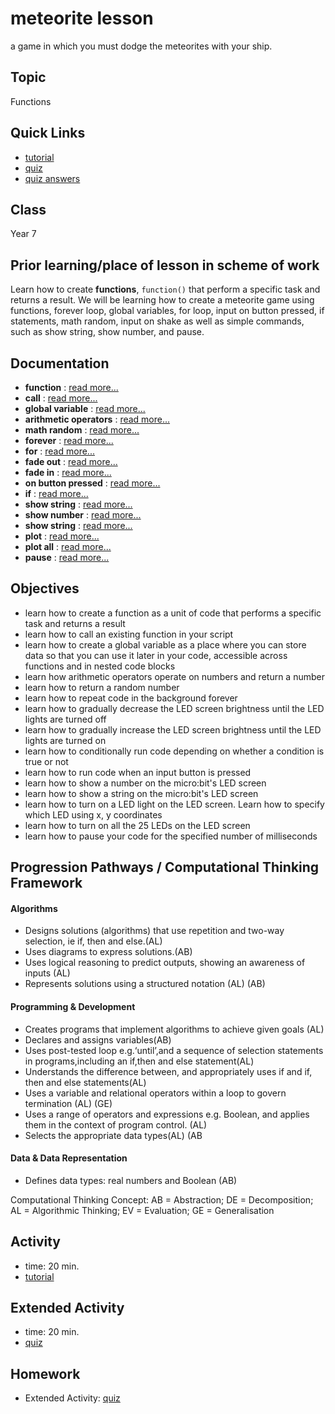 # meteorite lesson

a game in which you must dodge the meteorites with your ship.

## Topic

Functions

## Quick Links

* [tutorial](/microbit/lessons/meteorite/tutorial)
* [quiz](/microbit/lessons/meteorite/quiz)
* [quiz answers](/microbit/lessons/meteorite/quiz-answers)

## Class

Year 7

## Prior learning/place of lesson in scheme of work

Learn how to create **functions**, `function()` that perform a specific task and returns a result. We will be learning how to create a meteorite game using functions, forever loop, global variables, for loop, input on button pressed, if statements, math random, input on shake as well as simple commands, such as show string, show number, and pause.

## Documentation

* **function** : [read more...](/microbit/js/function)
* **call** : [read more...](/microbit/js/call)
* **global variable** : [read more...](/microbit/js/data)
* **arithmetic operators** : [read more...](/microbit/reference/types/number)
* **math random** : [read more...](/microbit/js/math)
* **forever** : [read more...](/microbit/reference/basic/forever)
* **for** : [read more...](/microbit/reference/loops/for)
* **fade out** : [read more...](/microbit/reference/led/fade-out)
* **fade in** : [read more...](/microbit/reference/led/fade-in)
* **on button pressed** : [read more...](/microbit/reference/input/on-button-pressed)
* **if** : [read more...](/microbit/reference/logic/if)
* **show string** : [read more...](/microbit/reference/basic/show-string)
* **show number** : [read more...](/microbit/reference/basic/show-number)
* **show string** : [read more...](/microbit/reference/basic/show-string)
* **plot** : [read more...](/microbit/reference/led/plot)
* **plot all** : [read more...](/microbit/reference/led/plot-all)
* **pause** : [read more...](/microbit/reference/basic/pause)

## Objectives

* learn how to create a function as a unit of code that performs a specific task and returns a result
* learn how to call an existing function in your script
* learn how to create a global variable as a place where you can store data so that you can use it later in your code, accessible across functions and in nested code blocks
* learn how arithmetic operators operate on numbers and return a number
* learn how to return a random number
* learn how to repeat code in the background forever
* learn how to gradually decrease the LED screen brightness until the LED lights are turned off
* learn how to gradually increase the LED screen brightness until the LED lights are turned on
* learn how to conditionally run code depending on whether a condition is true or not
* learn how to run code when an input button is pressed
* learn how to show a number on the micro:bit's LED screen
* learn how to show a string on the micro:bit's LED screen
* learn how to turn on a LED light on the LED screen. Learn how to specify which LED using x, y coordinates
* learn how to turn on all the 25 LEDs on the LED screen
* learn how to pause your code for the specified number of milliseconds

## Progression Pathways / Computational Thinking Framework

#### Algorithms

* Designs solutions (algorithms) that use repetition and two-way  selection, ie if, then and else.(AL)
* Uses diagrams to express solutions.(AB)
*  Uses logical reasoning to predict  outputs, showing an awareness of inputs (AL)
* Represents solutions using a structured notation (AL) (AB)

#### Programming & Development

* Creates programs that implement algorithms to achieve given goals (AL)
*  Declares and assigns variables(AB)
* Uses post-tested loop e.g.‘until’,and a sequence of selection statements in programs,including an if,then and else statement(AL)
* Understands the difference between, and appropriately uses if and if, then and else statements(AL)
* Uses a variable and relational operators within a loop to govern termination (AL) (GE)
* Uses a range of operators and expressions e.g. Boolean, and applies them in the context of program control. (AL)
* Selects the appropriate data types(AL) (AB

#### Data & Data Representation

* Defines data types: real numbers and Boolean (AB)

Computational Thinking Concept: AB = Abstraction; DE = Decomposition; AL = Algorithmic Thinking; EV = Evaluation; GE = Generalisation

## Activity

* time: 20 min.
* [tutorial](/microbit/lessons/meteorite/tutorial)

## Extended Activity

* time: 20 min.
* [quiz](/microbit/lessons/meteorite/quiz)

## Homework

* Extended Activity: [quiz](/microbit/lessons/meteorite/quiz)

